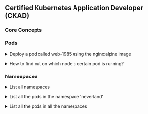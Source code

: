 ## Certified Kubernetes Application Developer (CKAD)

### Core Concepts

### Pods

<details>
<summary>Deploy a pod called web-1985 using the nginx:alpine image</code></summary><br><b>

`kubectl run web-1985 --image=nginx:alpine --restart=Never`
</b></details>

<details>
<summary>How to find out on which node a certain pod is running?</summary><br><b>

`kubectl get po -o wide`
</b></details>

### Namespaces

<details>
<summary>List all namespaces</code></summary><br><b>

kubectl get ns
</b></details>

<details>
<summary>List all the pods in the namespace 'neverland'</code></summary><br><b>

kubectl get ns -n neverland
</b></details>

<details>
<summary>List all the pods in all the namespaces</code></summary><br><b>

kubectl get po --all-namespaces
</b></details>
